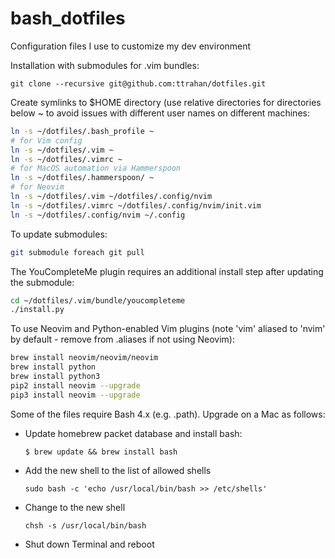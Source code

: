 # bash_dotfiles

Configuration files I use to customize my dev environment

Installation with submodules for .vim bundles:  
```
git clone --recursive git@github.com:ttrahan/dotfiles.git
```

Create symlinks to $HOME directory (use relative directories for directories below ~ 
to avoid issues with different user names on different machines:
```bash
ln -s ~/dotfiles/.bash_profile ~
# for Vim config
ln -s ~/dotfiles/.vim ~
ln -s ~/dotfiles/.vimrc ~
# for MacOS automation via Hammerspoon
ln -s ~/dotfiles/.hammerspoon/ ~
# for Neovim
ln -s ~/dotfiles/.vim ~/dotfiles/.config/nvim
ln -s ~/dotfiles/.vimrc ~/dotfiles/.config/nvim/init.vim
ln -s ~/dotfiles/.config/nvim ~/.config
```

To update submodules:
```bash
git submodule foreach git pull
```

The YouCompleteMe plugin requires an additional install step after updating the submodule:
```bash
cd ~/dotfiles/.vim/bundle/youcompleteme
./install.py
```

To use Neovim and Python-enabled Vim plugins (note 'vim' aliased to 'nvim' by default - remove from .aliases if not using Neovim):
```bash
brew install neovim/neovim/neovim
brew install python
brew install python3
pip2 install neovim --upgrade
pip3 install neovim --upgrade
```

Some of the files require Bash 4.x (e.g. .path). Upgrade on a Mac as follows:
  * Update homebrew packet database and install bash:
    ```
    $ brew update && brew install bash
    ```
  * Add the new shell to the list of allowed shells
    ```
    sudo bash -c 'echo /usr/local/bin/bash >> /etc/shells'
    ```
  * Change to the new shell
    ```
    chsh -s /usr/local/bin/bash
    ```
  * Shut down Terminal and reboot
